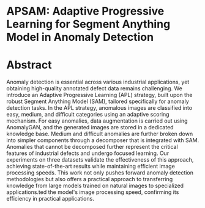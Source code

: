 # APSAM: Adaptive Progressive Learning for Segment Anything Model in Anomaly Detection

# Abstract 
Anomaly detection is essential across various industrial applications, yet obtaining high-quality annotated defect data remains challenging. We introduce an Adaptive Progressive Learning (APL) strategy, built upon the robust Segment Anything Model (SAM), tailored specifically for anomaly detection tasks. In the APL strategy, anomalous images are classified into easy, medium, and difficult categories using an adaptive scoring mechanism. For easy anomalies, data augmentation is carried out using AnomalyGAN, and the generated images are stored in a dedicated knowledge base. Medium and difficult anomalies are further broken down into simpler components through a decomposer that is integrated with SAM. Anomalies that cannot be decomposed further represent the critical features of industrial defects and undergo focused learning. Our experiments on three datasets validate the effectiveness of this approach, achieving state-of-the-art results while maintaining efficient image processing speeds. This work not only pushes forward anomaly detection methodologies but also offers a practical approach to transferring knowledge from large models trained on natural images to specialized applications.ted the model's image processing speed, confirming its efficiency in practical applications.
